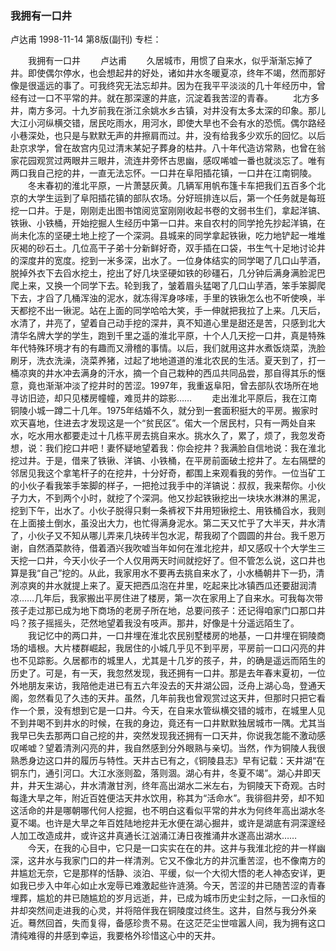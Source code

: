 ### 我拥有一口井
卢达甫
1998-11-14
第8版(副刊)
专栏：

　　我拥有一口井
　　卢达甫
　　久居城市，用惯了自来水，似乎渐渐忘掉了井。即使偶尔停水，也会想起井的好处，诸如井水冬暖夏凉，终年不竭，然而那好像是很遥远的事了。可我终究无法忘却井。因为在我平平淡淡的几十年经历中，曾经有过一口不平常的井。就在那深邃的井底，沉淀着我苦涩的青春。
　　北方多井，南方多河。十九岁前我在浙江余姚水乡古镇，对井没有太多太深的印象。那儿大江小河纵横交错，居民吃雨水，用河水，即使大旱也不会有水的恐慌。偶尔路经小巷深处，也只是与默默无声的井擦肩而过。井，没有给我多少欢乐的回忆。以后赴京求学，曾在故宫内见过清末某妃子葬身的枯井。八十年代造访常熟，也曾在翁家花园观赏过两眼井三眼井，流连井旁怀古思幽，感叹唏嘘一番也就淡忘了。唯有两口我自己挖的井，一直无法忘怀。一口井在阜阳插花镇，一口井在江南铜陵。
　　冬末春初的淮北平原，一片萧瑟灰黄。几辆军用帆布篷卡车把我们五百多个北京的大学生运到了阜阳插花镇的部队农场。分好班排连以后，第一个任务就是每班挖一口井。于是，刚刚走出图书馆阅览室刚刚收起书卷的文弱书生们，拿起洋镐、铁锹、小铁桶，开始挖掘人生经历中第一口井。来自农村的同学抢先抄起洋镐，在尚未化冻的坚硬土地上挖了一个深洞。县城来的同学拿起铁锹，吃力地铲起一堆堆灰褐的砂石土。几位高干子弟十分新鲜好奇，双手插在口袋，书生气十足地讨论井的深度井的宽度。挖到一米多深，出水了。一位身体结实的同学喝了几口山芋酒，脱掉外衣下去舀水挖土，挖出了好几块坚硬如铁的砂礓石，几分钟后满身满脸泥巴爬上来，又换一个同学下去。轮到我了，皱着眉头猛喝了几口山芋酒，笨手笨脚爬下去，才舀了几桶浑浊的泥水，就冻得浑身哆嗦，手里的铁锹怎么也不听使唤，半天都挖不出一锹泥。站在上面的同学哈哈大笑，手一伸就把我拉了上来。几天后，水清了，井亮了，望着自己动手挖的深井，真不知道心里是甜还是苦，只感到北大清华名牌大学的学生，跑到千里之遥的淮北平原，十个人几天挖一口井，真是特殊年代特殊环境才有的有趣而又滑稽的事情。以后，我们就用这井水煮饭烧菜，洗脸刷牙，洗衣洗澡，浇菜养猪，过起了地地道道的淮北农民的生活。夏天到了，打一桶凉爽的井水冲去满身的汗水，摘一个自己栽种的西瓜共同品尝，那自得其乐的惬意，竟也渐渐冲淡了挖井时的苦涩。1997年，我重返阜阳，曾去部队农场所在地寻访旧迹，却只见楼房幢幢，难觅井的踪影……
　　走出淮北平原后，我在江南铜陵小城一蹲二十几年。1975年结婚不久，就分到一套面积挺大的平房。搬家时欢天喜地，住进去才发现这是一个“贫民区”。偌大一个居民村，只有一两处自来水，吃水用水都要走过十几栋平房去挑自来水。挑水久了，累了，烦了，我忽发奇想，说：我们挖口井吧！妻怀疑地望着我：你会挖井？我满脸自信地说：我在淮北挖过井。于是，借来了铁锹、洋镐、小铁桶，在平房前面破土挖井了。左右隔壁的邻居见我这个拿笔杆子的在挖井，十分好奇，都围上来观看我的劳作。一位当矿工的小伙子看我笨手笨脚的样子，一把抢过我手中的洋镐说：叔叔，我来帮你。小伙子力大，不到两个小时，就挖了个深洞。他又抄起铁锹挖出一块块水淋淋的黑泥，挖到下午，出水了。小伙子脱得只剩一条裤衩下井用短锹挖土、用铁桶舀水，我则在上面接土倒水，虽没出大力，也忙得满身泥水。第二天又忙乎了大半天，井水清了，小伙子又不知从哪儿弄来几块砖半包水泥，帮我砌了个圆圆的井台。我千恩万谢，自然酒菜款待，借着酒兴我吹嘘当年如何在淮北挖井，却又感叹十个大学生三天挖一口井，今天小伙子一个人仅用两天时间就挖好了。但不管怎么说，这口井也算是我“自己”挖的。从此，我家用水不要再去挑自来水了，小水桶朝井下一扔，清洌凉爽的井水就提上来了。夏天把西瓜泡在井里，吃起来比冰镇西瓜还要甜润清凉……几年后，我家搬出平房住进了楼房，第一次在家用上了自来水。可我每次带孩子走过那已成为地下商场的老房子所在地，总要问孩子：还记得咱家门口那口井吗？孩子摇摇头，茫然地望着我没有吱声。那井，好像是十分遥远陌生了。
　　我记忆中的两口井，一口井埋在淮北农民别墅楼房的地基，一口井埋在铜陵商场的墙根。大片楼群崛起，我居住的小城几乎见不到平房，平房前一口口闪亮的井也不见踪影。久居都市的城里人，尤其是十几岁的孩子，井，的确是遥远而陌生的历史了。可是，有一天，我忽然发现，我还拥有一口井。那是去年春末夏初，一位外地朋友来访，我陪他走进已有五六年没去的天井湖公园，泛舟上湖心岛，登通天阁，忽然看见了久违的天井。虽然，几年前我也曾观赏过这天井，但那时只把它看作一个景，没有想到它是一口井。今天，在自来水管纵横交错的城市，在城里人见不到井喝不到井水的时候，在我的身边，竟还有一口井默默独居城市一隅。尤其当我早已失去那两口自己挖的井，突然发现我还拥有一口天井，你说我怎能不激动感叹唏嘘？望着清洌闪亮的井，我自然感到分外眼熟与亲切。当然，作为铜陵人我很熟悉身边这口井的履历与特性。天井古已有之，《铜陵县志》早有记载：天井湖“在铜东门，通引河口。大江水涨则盈，落则涸。湖心有井，冬夏不竭”。湖心井即天井，井天生湖心，井水清澈甘洌，终年高出湖水二米左右，为铜陵天下奇观。古时每逢大旱之年，附近百姓便沽天井水饮用，称其为“活命水”。我徘徊井旁，却不知这活命的井是哪朝哪代何人挖掘，也不明白这看似平常的井水为何终年高出湖水冬夏不竭。也许是大旱之年百姓陆地挖井无水便在湖心掘井，或许是湖底有洞深邃经人加工改造成井，或许这井真通长江汹涌江涛日夜推涌井水遂高出湖水……
　　今天，在我的心目中，它只是一口实实在在的井。这井与我淮北挖的井一样幽深，这井水与我家门口的井一样清洌。它又不像北方的井沉重苦涩，也不像南方的井尴尬无奈，它是那样的恬静、淡泊、平缓，似一个大彻大悟的老人神态安详，更如我已步入中年心如止水宠辱已难激起些许涟漪。今天，苦涩的井已随苦涩的青春埋葬，尴尬的井已随尴尬的岁月远逝，井，已成为城市历史尘封之际，一口永恒的井却突然间走进我的心灵，并将陪伴我在铜陵度过终生。这井，自然与我分外亲近。蓦然回首，失而复得，备感珍贵不易。在这茫茫尘世喧嚣人间，我为拥有这口清纯难得的井感到幸运，我要格外珍惜这心中的天井。
